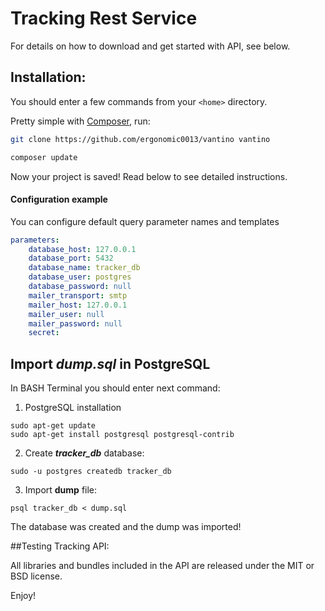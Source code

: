 # Tracking Rest Service

For details on how to download and get started with API, see below.

## Installation:
You should enter a few commands from your ```<home>``` directory.
  
Pretty simple with [Composer](http://packagist.org), run:

```sh
git clone https://github.com/ergonomic0013/vantino vantino
```

```sh
composer update
```
Now your project is saved!
Read below to see detailed instructions.

#### Configuration example

You can configure default query parameter names and templates
```yaml
parameters:
    database_host: 127.0.0.1
    database_port: 5432
    database_name: tracker_db
    database_user: postgres
    database_password: null
    mailer_transport: smtp
    mailer_host: 127.0.0.1
    mailer_user: null
    mailer_password: null
    secret: 
```
## Import ***dump.sql*** in PostgreSQL
In BASH Terminal you should enter next command:
1. PostgreSQL installation
```
sudo apt-get update
sudo apt-get install postgresql postgresql-contrib
```
2. Create ***tracker_db*** database:
```
sudo -u postgres createdb tracker_db
```
3. Import **dump** file:
```
psql tracker_db < dump.sql
```

The database was created and the dump was imported!

##Testing Tracking API:



All libraries and bundles included in the API are
released under the MIT or BSD license.

Enjoy!
